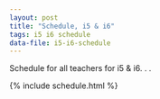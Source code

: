 ```yaml
---
layout: post
title: "Schedule, i5 & i6"
tags: i5 i6 schedule
data-file: i5-i6-schedule
---
```


Schedule for all teachers for i5 & i6. . .

{% include schedule.html %}
